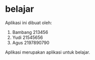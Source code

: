 # belajar

Aplikasi ini dibuat oleh:
1. Bambang 213456
2. Yudi 21545656
3. Agus 2197890790

Aplikasi merupakan aplikasi untuk belajar.
